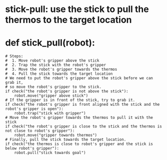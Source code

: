 

# stick-pull: use the stick to pull the thermos to the target location
# def stick_pull(robot):
    # Steps:
    #  1. Move robot's gripper above the stick
    #  2. Trap the stick with the robot's gripper
    #  3. Move the robot's gripper towards the thermos
    #  4. Pull the stick towards the target location
    # We need to put the robot's gripper above the stick before we can grab it, 
    # so move the robot's gripper to the stick.
    if check("the robot's gripper is not above the stick"):
        robot.move("gripper above stick")
    # If the gripper is in front of the stick, try to grab it.
    if check("the robot's gripper is front aligned with the stick and the robot's gripper is open"):
        robot.trap("stick with gripper")
    # Move the robot's gripper towards the thermos to pull it with the stick
    if check("the robot's gripper is close to the stick and the thermos is not close to robot's gripper"):
        robot.move("gripper towards thermos")
    # Finally, pull the stick towards the target location.
    if check("the thermos is close to robot's gripper and the stick is below robot's gripper"):
        robot.pull("stick towards goal")